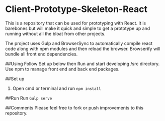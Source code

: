 # Client-Prototype-Skeleton-React
This is a repository that can be used for prototyping with React.
It is barebones but will make it quick and simple to get a prototype up and running without all the bloat from other projects.

The project uses Gulp and BrowserSync to automatically compile react code along with npm modules and then reload the browser.
Browserify will bundle all front end dependencies.

##Using
Follow Set up below then Run and start developing /src directory.
Use npm to manage front end and back end packages.

##Set up
1. Open cmd or terminal and run `npm install`

##Run
Run `Gulp serve`

##Comments
Please feel free to fork or push improvements to this repository.
